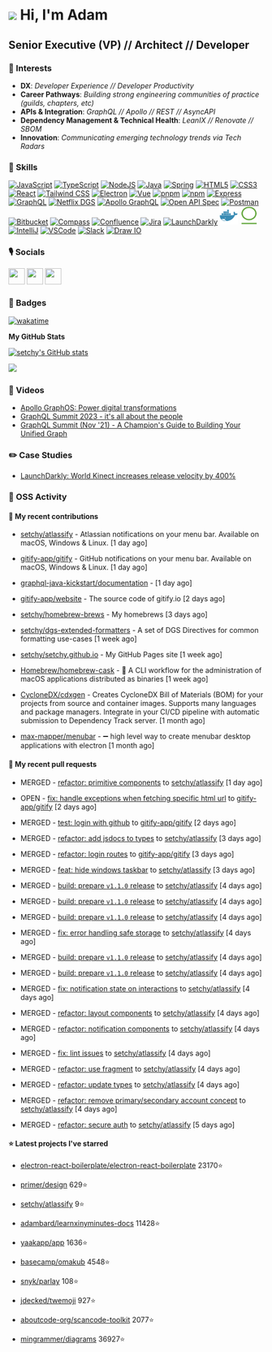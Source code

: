 ![](https://user-images.githubusercontent.com/18350557/176309783-0785949b-9127-417c-8b55-ab5a4333674e.gif) Hi, I'm Adam
============================================================================================================================

Senior Executive (VP) // Architect // Developer
-----------------------------------------------

### 🔭 Interests

- **DX**: *Developer Experience // Developer Productivity*
- **Career Pathways**: *Building strong engineering communities of practice (guilds, chapters, etc)*
- **APIs & Integration**: *GraphQL // Apollo // REST // AsyncAPI*
- **Dependency Management & Technical Health**: *LeanIX // Renovate // SBOM*
- **Innovation**: *Communicating emerging technology trends via Tech Radars*

### 💪 Skills

<p align="left">
  <a href="https://developer.mozilla.org/en-US/docs/Web/JavaScript" target="_blank" rel="noreferrer"><img src="https://raw.githubusercontent.com/danielcranney/readme-generator/main/public/icons/skills/javascript-colored.svg" width="36" height="36" alt="JavaScript" /></a>
  <a href="https://www.typescriptlang.org/" target="_blank" rel="noreferrer"><img src="https://raw.githubusercontent.com/danielcranney/readme-generator/main/public/icons/skills/typescript-colored.svg" width="36" height="36" alt="TypeScript" /></a>
  <a href="https://nodejs.org/en/" target="_blank" rel="noreferrer"><img src="https://raw.githubusercontent.com/danielcranney/readme-generator/main/public/icons/skills/nodejs-colored.svg" width="36" height="36" alt="NodeJS" /></a>
  <a href="https://www.oracle.com/java/" target="_blank" rel="noreferrer"><img src="https://raw.githubusercontent.com/danielcranney/readme-generator/main/public/icons/skills/java-colored.svg" width="36" height="36" alt="Java" /></a>
  <a href="https://spring.io/" target="_blank" rel="noreferrer"><img src="https://cdn.worldvectorlogo.com/logos/spring-3.svg" width="36" height="36" alt="Spring" /></a> 
  <a href="https://developer.mozilla.org/en-US/docs/Glossary/HTML5" target="_blank" rel="noreferrer"><img src="https://raw.githubusercontent.com/danielcranney/readme-generator/main/public/icons/skills/html5-colored.svg" width="36" height="36" alt="HTML5" /></a>
  <a href="https://www.w3.org/TR/CSS/#css" target="_blank" rel="noreferrer"><img src="https://raw.githubusercontent.com/danielcranney/readme-generator/main/public/icons/skills/css3-colored.svg" width="36" height="36" alt="CSS3" /></a>
  <a href="https://react.dev/" target="_blank" rel="noreferrer"><img src="https://cdn.worldvectorlogo.com/logos/react-2.svg" width="36" height="36" alt="React" /></a>
  <a href="https://tailwindcss.com/" target="_blank" rel="noreferrer"><img src="https://cdn.worldvectorlogo.com/logos/tailwind-css-2.svg" width="36" height="36" alt="Tailwind CSS" /></a>
  <a href="https://www.electronjs.org/" target="_blank" rel="noreferrer"><img src="https://cdn.worldvectorlogo.com/logos/electron-1.svg" width="36" height="36" alt="Electron" /></a>
  <a href="https://vuejs.org/" target="_blank" rel="noreferrer"><img src="https://cdn.worldvectorlogo.com/logos/vue-9.svg" width="36" height="36" alt="Vue" /></a>
  <a href="https://pnpm.io/" target="_blank" rel="noreferrer"><img src="https://encrypted-tbn0.gstatic.com/images?q=tbn:ANd9GcSGcwBnoTNg212cvEclMX-_qRw_P-_odFp3aafVal77Hg&s" width="36" height="36" alt="pnpm" /></a>
  <a href="https://www.npmjs.com/" target="_blank" rel="noreferrer"><img src="https://cdn.worldvectorlogo.com/logos/npm-square-red-1.svg" width="36" height="36" alt="npm" /></a>
  <a href="https://expressjs.com/" target="_blank" rel="noreferrer"><img src="https://raw.githubusercontent.com/danielcranney/readme-generator/main/public/icons/skills/express-colored.svg" width="36" height="36" alt="Express" /></a>
  <a href="https://graphql.org/" target="_blank" rel="noreferrer"><img src="https://raw.githubusercontent.com/danielcranney/readme-generator/main/public/icons/skills/graphql-colored.svg" width="36" height="36" alt="GraphQL" /></a>
  <a href="https://netflix.github.io/dgs/" target="_blank" rel="noreferrer"><img src="https://raw.githubusercontent.com/Netflix/dgs/main/docs/images/dgs-framework-brand/Icon/dgs-icon--blue.svg" width="36" height="36" alt="Netflix DGS" /></a>
  <a href="https://apollographql.com/" target="_blank" rel="noreferrer"><img src="https://cdn.worldvectorlogo.com/logos/apollo-graphql-compact.svg" width="36" height="36" alt="Apollo GraphQL" /></a>
  <a href="https://swagger.io/specification/" target="_blank" rel="noreferrer"><img src="https://cdn.worldvectorlogo.com/logos/openapi-1.svg" width="36" height="36" alt="Open API Spec" /></a>
  <a href="https://www.postman.com//" target="_blank" rel="noreferrer"><img src="https://cdn.worldvectorlogo.com/logos/postman.svg" width="36" height="36" alt="Postman" /></a>
  <a href="https://www.atlassian.com/software/bitbucket" target="_blank" rel="noreferrer"><img src="https://cdn.worldvectorlogo.com/logos/bitbucket-icon.svg" width="36" height="36" alt="Bitbucket" /></a>
  <a href="https://www.atlassian.com/software/compass" target="_blank" rel="noreferrer"><img src="https://cdn.worldvectorlogo.com/logos/atlassian-compass-1.svg" width="36" height="36" alt="Compass" /></a>
  <a href="https://www.atlassian.com/software/confluence" target="_blank" rel="noreferrer"><img src="https://cdn.worldvectorlogo.com/logos/confluence-1.svg" width="36" height="36" alt="Confluence" /></a>
  <a href="https://www.atlassian.com/software/jira" target="_blank" rel="noreferrer"><img src="https://cdn.worldvectorlogo.com/logos/jira-1.svg" width="36" height="36" alt="Jira" /></a>
  <a href="https://launchdarkly.com/" target="_blank" rel="noreferrer"><img src="https://cdn.worldvectorlogo.com/logos/launchdarkly-2.svg" width="36" height="36" alt="LaunchDarkly" /></a>
  <a href="https://docker.com/" target="_blank" rel="noreferrer"><img src="https://raw.githubusercontent.com/nx211/homer-icons/master/png/docker.png" width="36" height="36" alt="Docker" /></a>
  <a href="https://jfrog.com/artifactory/" target="_blank" rel="noreferrer"><img src="https://raw.githubusercontent.com/nx211/homer-icons/master/png/artifactory.png" width="36" height="36" alt="Artifactory" /></a>
  <a href="https://www.jetbrains.com/idea/" target="_blank" rel="noreferrer"><img src="https://cdn.worldvectorlogo.com/logos/intellij-idea-1.svg" width="36" height="36" alt="IntelliJ" /></a>
  <a href="https://code.visualstudio.com/" target="_blank" rel="noreferrer"><img src="https://cdn.worldvectorlogo.com/logos/visual-studio-code-1.svg" width="36" height="36" alt="VSCode" /></a>
  <a href="https://slack.com/" target="_blank" rel="noreferrer"><img src="https://cdn.worldvectorlogo.com/logos/slack-new-logo.svg" width="36" height="36" alt="Slack" /></a>
  <a href="https://drawio-app.com/" target="_blank" rel="noreferrer"><img src="https://cdn.worldvectorlogo.com/logos/draw-io.svg" width="36" height="36" alt="Draw IO" /></a>
</p>

                      

### 🎙️ Socials
                  
<p align="left">
  <a href="https://www.github.com/setchy" target="_blank" rel="noreferrer"><img src="https://raw.githubusercontent.com/danielcranney/readme-generator/main/public/icons/socials/github.svg" width="32" height="32" /></a>
  <a href="https://www.linkedin.com/in/adamsetch" target="_blank" rel="noreferrer"><img src="https://raw.githubusercontent.com/danielcranney/readme-generator/main/public/icons/socials/linkedin.svg" width="32" height="32" /></a>
  <a href="https://www.twitter.com/setchy87" target="_blank" rel="noreferrer"><img src="https://raw.githubusercontent.com/danielcranney/readme-generator/main/public/icons/socials/twitter.svg" width="32" height="32" /></a>
</p>

### 📛 Badges

[![wakatime](https://wakatime.com/badge/user/2b948ae2-4be1-4020-8a57-7de60b53fe1d.svg)](https://wakatime.com/@2b948ae2-4be1-4020-8a57-7de60b53fe1d)

<b>My GitHub Stats</b>

<a href="http://www.github.com/setchy"><img src="https://github-readme-stats.vercel.app/api?username=setchy&show_icons=true&hide=&count_private=true&title_color=0891b2&text_color=ffffff&icon_color=0891b2&bg_color=1c1917&hide_border=true&show_icons=true" alt="setchy's GitHub stats" /></a>

<a href="http://www.github.com/setchy"><img src="https://github-readme-streak-stats.herokuapp.com/?user=setchy&stroke=ffffff&background=1c1917&ring=0891b2&fire=0891b2&currStreakNum=ffffff&currStreakLabel=0891b2&sideNums=ffffff&sideLabels=ffffff&dates=ffffff&hide_border=true" /></a>

### 📼 Videos

- [Apollo GraphOS: Power digital transformations](https://www.apollographql.com/enterprise?wvideo=4fu2lsjssc)
- [GraphQL Summit 2023 - it's all about the people](https://www.youtube.com/watch?v=090IWEcHbJc)
- [GraphQL Summit (Nov '21) - A Champion's Guide to Building Your Unified Graph](https://www.apollographql.com/events/roundtable/graphql-summit-november-2021/a-champions-guide-to-building-your-unified-graph)

### ✏️ Case Studies

- [LaunchDarkly: World Kinect increases release velocity by 400%](https://launchdarkly.com/case-studies/world-kinect/)

### 🎯 OSS Activity
#### 🚀 My recent contributions



- [setchy/atlassify](https://github.com/setchy/atlassify) -  Atlassian notifications on your menu bar. Available on macOS, Windows &amp; Linux.  [1 day ago]

- [gitify-app/gitify](https://github.com/gitify-app/gitify) - GitHub notifications on your menu bar. Available on macOS, Windows &amp; Linux. [1 day ago]

- [graphql-java-kickstart/documentation](https://github.com/graphql-java-kickstart/documentation) -  [1 day ago]

- [gitify-app/website](https://github.com/gitify-app/website) - The source code of gitify.io [2 days ago]

- [setchy/homebrew-brews](https://github.com/setchy/homebrew-brews) - My homebrews [3 days ago]

- [setchy/dgs-extended-formatters](https://github.com/setchy/dgs-extended-formatters) - A set of DGS Directives for common formatting use-cases [1 week ago]

- [setchy/setchy.github.io](https://github.com/setchy/setchy.github.io) - My GitHub Pages site [1 week ago]

- [Homebrew/homebrew-cask](https://github.com/Homebrew/homebrew-cask) - 🍻 A CLI workflow for the administration of macOS applications distributed as binaries [1 week ago]

- [CycloneDX/cdxgen](https://github.com/CycloneDX/cdxgen) - Creates CycloneDX Bill of Materials (BOM) for your projects from source and container images. Supports many languages and package managers. Integrate in your CI/CD pipeline with automatic submission to Dependency Track server. [1 month ago]

- [max-mapper/menubar](https://github.com/max-mapper/menubar) - ➖ high level way to create menubar desktop applications with electron [1 month ago]

#### 🎉 My recent pull requests



- MERGED - [refactor: primitive components](https://github.com/setchy/atlassify/pull/137) to [setchy/atlassify](https://github.com/setchy/atlassify) [1 day ago]

- OPEN - [fix: handle exceptions when fetching specific html url](https://github.com/gitify-app/gitify/pull/1552) to [gitify-app/gitify](https://github.com/gitify-app/gitify) [2 days ago]

- MERGED - [test: login with github](https://github.com/gitify-app/gitify/pull/1551) to [gitify-app/gitify](https://github.com/gitify-app/gitify) [2 days ago]

- MERGED - [refactor: add jsdocs to types](https://github.com/setchy/atlassify/pull/128) to [setchy/atlassify](https://github.com/setchy/atlassify) [3 days ago]

- MERGED - [refactor: login routes](https://github.com/gitify-app/gitify/pull/1549) to [gitify-app/gitify](https://github.com/gitify-app/gitify) [3 days ago]

- MERGED - [feat: hide windows taskbar](https://github.com/setchy/atlassify/pull/127) to [setchy/atlassify](https://github.com/setchy/atlassify) [3 days ago]

- MERGED - [build: prepare `v1.1.0` release](https://github.com/setchy/atlassify/pull/121) to [setchy/atlassify](https://github.com/setchy/atlassify) [4 days ago]

- MERGED - [build: prepare `v1.1.0` release](https://github.com/setchy/atlassify/pull/120) to [setchy/atlassify](https://github.com/setchy/atlassify) [4 days ago]

- MERGED - [build: prepare `v1.1.0` release](https://github.com/setchy/atlassify/pull/119) to [setchy/atlassify](https://github.com/setchy/atlassify) [4 days ago]

- MERGED - [fix: error handling safe storage](https://github.com/setchy/atlassify/pull/118) to [setchy/atlassify](https://github.com/setchy/atlassify) [4 days ago]

- MERGED - [build: prepare `v1.1.0` release](https://github.com/setchy/atlassify/pull/117) to [setchy/atlassify](https://github.com/setchy/atlassify) [4 days ago]

- MERGED - [build: prepare `v1.1.0` release](https://github.com/setchy/atlassify/pull/116) to [setchy/atlassify](https://github.com/setchy/atlassify) [4 days ago]

- MERGED - [fix: notification state on interactions](https://github.com/setchy/atlassify/pull/115) to [setchy/atlassify](https://github.com/setchy/atlassify) [4 days ago]

- MERGED - [refactor: layout components](https://github.com/setchy/atlassify/pull/114) to [setchy/atlassify](https://github.com/setchy/atlassify) [4 days ago]

- MERGED - [refactor: notification components](https://github.com/setchy/atlassify/pull/113) to [setchy/atlassify](https://github.com/setchy/atlassify) [4 days ago]

- MERGED - [fix: lint issues](https://github.com/setchy/atlassify/pull/112) to [setchy/atlassify](https://github.com/setchy/atlassify) [4 days ago]

- MERGED - [refactor: use fragment](https://github.com/setchy/atlassify/pull/111) to [setchy/atlassify](https://github.com/setchy/atlassify) [4 days ago]

- MERGED - [refactor: update types](https://github.com/setchy/atlassify/pull/110) to [setchy/atlassify](https://github.com/setchy/atlassify) [4 days ago]

- MERGED - [refactor: remove primary/secondary account concept](https://github.com/setchy/atlassify/pull/108) to [setchy/atlassify](https://github.com/setchy/atlassify) [4 days ago]

- MERGED - [refactor: secure auth](https://github.com/setchy/atlassify/pull/105) to [setchy/atlassify](https://github.com/setchy/atlassify) [5 days ago]

#### ⭐ Latest projects I've starred



- [electron-react-boilerplate/electron-react-boilerplate](https://github.com/electron-react-boilerplate/electron-react-boilerplate) 23170⭐

- [primer/design](https://github.com/primer/design) 629⭐

- [setchy/atlassify](https://github.com/setchy/atlassify) 9⭐

- [adambard/learnxinyminutes-docs](https://github.com/adambard/learnxinyminutes-docs) 11428⭐

- [yaakapp/app](https://github.com/yaakapp/app) 1636⭐

- [basecamp/omakub](https://github.com/basecamp/omakub) 4548⭐

- [snyk/parlay](https://github.com/snyk/parlay) 108⭐

- [jdecked/twemoji](https://github.com/jdecked/twemoji) 927⭐

- [aboutcode-org/scancode-toolkit](https://github.com/aboutcode-org/scancode-toolkit) 2077⭐

- [mingrammer/diagrams](https://github.com/mingrammer/diagrams) 36927⭐


